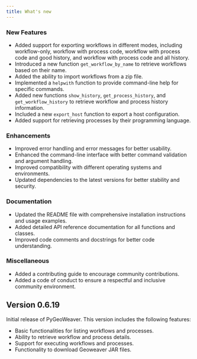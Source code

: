 ```yaml
---
title: What's new
---
```


### New Features

- Added support for exporting workflows in different modes, including workflow-only, workflow with process code, workflow with process code and good history, and workflow with process code and all history.
- Introduced a new function `get_workflow_by_name` to retrieve workflows based on their name.
- Added the ability to import workflows from a zip file.
- Implemented a `helpwith` function to provide command-line help for specific commands.
- Added new functions `show_history`, `get_process_history`, and `get_workflow_history` to retrieve workflow and process history information.
- Included a new `export_host` function to export a host configuration.
- Added support for retrieving processes by their programming language.

### Enhancements

- Improved error handling and error messages for better usability.
- Enhanced the command-line interface with better command validation and argument handling.
- Improved compatibility with different operating systems and environments.
- Updated dependencies to the latest versions for better stability and security.

### Documentation

- Updated the README file with comprehensive installation instructions and usage examples.
- Added detailed API reference documentation for all functions and classes.
- Improved code comments and docstrings for better code understanding.

### Miscellaneous

- Added a contributing guide to encourage community contributions.
- Added a code of conduct to ensure a respectful and inclusive community environment.

## Version 0.6.19

Initial release of PyGeoWeaver. This version includes the following features:

- Basic functionalities for listing workflows and processes.
- Ability to retrieve workflow and process details.
- Support for executing workflows and processes.
- Functionality to download Geoweaver JAR files.
